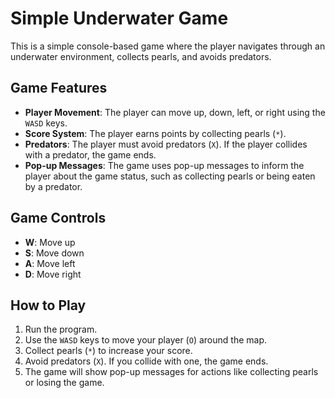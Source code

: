 # Simple Underwater Game

This is a simple console-based game where the player navigates through an underwater environment, collects pearls, and avoids predators.

## Game Features

- **Player Movement**: The player can move up, down, left, or right using the `WASD` keys.
- **Score System**: The player earns points by collecting pearls (`*`).
- **Predators**: The player must avoid predators (`X`). If the player collides with a predator, the game ends.
- **Pop-up Messages**: The game uses pop-up messages to inform the player about the game status, such as collecting pearls or being eaten by a predator.

## Game Controls

- **W**: Move up
- **S**: Move down
- **A**: Move left
- **D**: Move right

## How to Play

1. Run the program.
2. Use the `WASD` keys to move your player (`O`) around the map.
3. Collect pearls (`*`) to increase your score.
4. Avoid predators (`X`). If you collide with one, the game ends.
5. The game will show pop-up messages for actions like collecting pearls or losing the game.